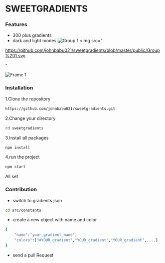 # SWEETGRADIENTS


###   Features
* 300 plus gradients
* dark and light modes
![Group 1](https://user-images.githubusercontent.com/58719884/144737464-50f8a70c-9ca9-4903-b005-d702712d2cd9.png)
 <img
      src="
    
https://github.com/johnbabu021/sweetgradients/blob/master/public/Group%201.svg
    
    
    "
      
    

![Frame 1](https://user-images.githubusercontent.com/58719884/144732835-b1006b8a-ca24-464b-a669-6eb5a6be8d96.png)



### Installation
1.Clone the repository

```bash
https://github.com/johnbabu021/sweetgradients.git
```
2.Change   your directory
```bash
cd sweetgradients
```
3.Install all packages
```bash
npm install
```
4.run the project

```bash     
npm start
```


All set



###   Contribution

*   switch  to gradients.json
```bash
cd src/constants
```

*   create a new object with name and color

```bash
{
    "name":"your_gradient_name",
    "colors":["#YOUR_gradient","YOUR_gradient","YOUR_gradient",....]
}
```


* send a pull Request
